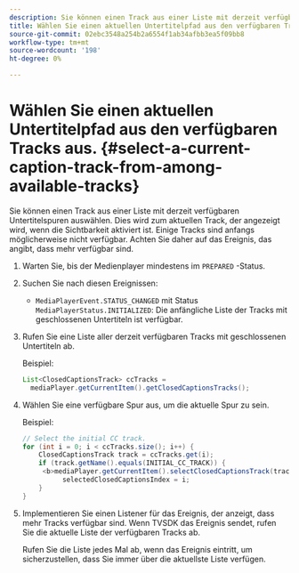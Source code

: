 ```yaml
---
description: Sie können einen Track aus einer Liste mit derzeit verfügbaren Untertitelspuren auswählen. Dies wird zum aktuellen Track, der angezeigt wird, wenn die Sichtbarkeit aktiviert ist. Einige Tracks sind anfangs möglicherweise nicht verfügbar. Achten Sie daher auf das Ereignis, das angibt, dass mehr verfügbar sind.
title: Wählen Sie einen aktuellen Untertitelpfad aus den verfügbaren Tracks aus.
source-git-commit: 02ebc3548a254b2a6554f1ab34afbb3ea5f09bb8
workflow-type: tm+mt
source-wordcount: '198'
ht-degree: 0%

---
```


# Wählen Sie einen aktuellen Untertitelpfad aus den verfügbaren Tracks aus. {#select-a-current-caption-track-from-among-available-tracks}

Sie können einen Track aus einer Liste mit derzeit verfügbaren Untertitelspuren auswählen. Dies wird zum aktuellen Track, der angezeigt wird, wenn die Sichtbarkeit aktiviert ist. Einige Tracks sind anfangs möglicherweise nicht verfügbar. Achten Sie daher auf das Ereignis, das angibt, dass mehr verfügbar sind.

1. Warten Sie, bis der Medienplayer mindestens im `PREPARED` -Status.
1. Suchen Sie nach diesen Ereignissen:

   * `MediaPlayerEvent.STATUS_CHANGED` mit Status `MediaPlayerStatus.INITIALIZED`: Die anfängliche Liste der Tracks mit geschlossenen Untertiteln ist verfügbar.

1. Rufen Sie eine Liste aller derzeit verfügbaren Tracks mit geschlossenen Untertiteln ab.

   Beispiel:

   ```java
   List<ClosedCaptionsTrack> ccTracks = 
     mediaPlayer.getCurrentItem().getClosedCaptionsTracks();
   ```

1. Wählen Sie eine verfügbare Spur aus, um die aktuelle Spur zu sein.

   Beispiel:

   ```java
   // Select the initial CC track. 
   for (int i = 0; i < ccTracks.size(); i++) { 
       ClosedCaptionsTrack track = ccTracks.get(i); 
       if (track.getName().equals(INITIAL_CC_TRACK)) {
        <b>mediaPlayer.getCurrentItem().selectClosedCaptionsTrack(track);</b> 
             selectedClosedCaptionsIndex = i; 
       } 
   }
   ```

1. Implementieren Sie einen Listener für das Ereignis, der anzeigt, dass mehr Tracks verfügbar sind. Wenn TVSDK das Ereignis sendet, rufen Sie die aktuelle Liste der verfügbaren Tracks ab.

   Rufen Sie die Liste jedes Mal ab, wenn das Ereignis eintritt, um sicherzustellen, dass Sie immer über die aktuellste Liste verfügen.
